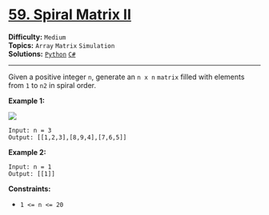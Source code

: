 # [59. Spiral Matrix II](https://leetcode.com/problems/spiral-matrix-ii/)

**Difficulty:** `Medium`  
**Topics:** `Array` `Matrix` `Simulation`  
**Solutions:** [`Python`](../../src/python/challenges/problems/spiral_matrix_ii_test.py) [`C#`](../../src/csharp/challenges/Problems/SpiralMatrixIi.cs)  

---

Given a positive integer `n`, generate an `n x n` `matrix` filled with elements from `1` to `n2` in spiral order.

**Example 1:**

![](https://assets.leetcode.com/uploads/2020/11/13/spiraln.jpg)

```
Input: n = 3
Output: [[1,2,3],[8,9,4],[7,6,5]]
```

**Example 2:**

```
Input: n = 1
Output: [[1]]
```

**Constraints:**

* `1 <= n <= 20`